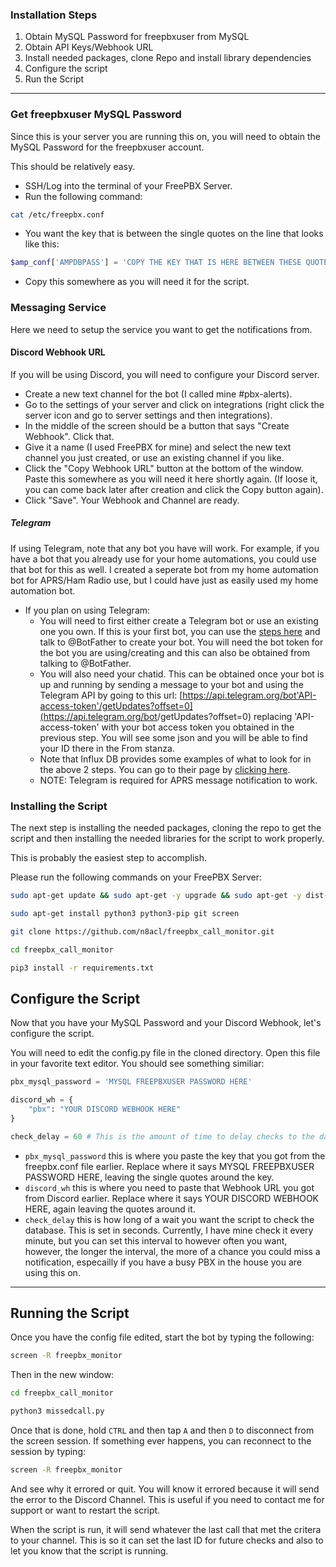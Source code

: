 ### Installation Steps
1) Obtain MySQL Password for freepbxuser from MySQL
2) Obtain API Keys/Webhook URL 
3) Install needed packages, clone Repo and install library dependencies
4) Configure the script
5) Run the Script

---

### Get freepbxuser MySQL Password

Since this is your server you are running this on, you will need to obtain the MySQL Password for the freepbxuser account. 

This should be relatively easy. 

- SSH/Log into the terminal of your FreePBX Server.
- Run the following command:
```bash
cat /etc/freepbx.conf
```

- You want the key that is between the single quotes on the line that looks like this:
```php
$amp_conf['AMPDBPASS'] = 'COPY THE KEY THAT IS HERE BETWEEN THESE QUOTES'
```

- Copy this somewhere as you will need it for the script.

### Messaging Service

Here we need to setup the service you want to get the notifications from.

#### Discord Webhook URL

If you will be using Discord, you will need to configure your Discord server.

- Create a new text channel for the bot (I called mine #pbx-alerts).
- Go to the settings of your server and click on integrations (right click the server icon and go to server settings and then integrations).
- In the middle of the screen should be a button that says "Create Webhook". Click that.
- Give it a name (I used FreePBX for mine) and select the new text channel you just created, or use an existing channel if you like.
- Click the "Copy Webhook URL" button at the bottom of the window. Paste this somewhere as you will need it here shortly again. (If loose it, you can come back later after creation and click the Copy button again).
- Click "Save". Your Webhook and Channel are ready.

##### Telegram

If using Telegram, note that any bot you have will work. For example, if you have a bot that you already use for your home automations, you could use that bot for this as well. I created a seperate bot from my home automation bot for APRS/Ham Radio use, but I could have just as easily used my home automation bot.

* If you plan on using Telegram:
    - You will need to first either create a Telegram bot or use an existing one you own. If this is your first bot, you can use the [steps here](https://core.telegram.org/bots#6-botfather) and talk to @BotFather to create your bot. You will need the bot token for the bot you are using/creating and this can also be obtained from talking to @BotFather.
    - You will also need your chatid. This can be obtained once your bot is up and running by sending a message to your bot and using the Telegram API by going to this url: [https://api.telegram.org/bot'API-access-token'/getUpdates?offset=0](https://api.telegram.org/bot<API-access-token>/getUpdates?offset=0) replacing 'API-access-token' with your bot access token you obtained in the previous step. You will see some json and you will be able to find your ID there in the From stanza.
    - Note that Influx DB provides some examples of what to look for in the above 2 steps. You can go to their page by [clicking here](https://docs.influxdata.com/kapacitor/v1.5/event_handlers/telegram/).
    - NOTE: Telegram is required for APRS message notification to work.

### Installing the Script

The next step is installing the needed packages, cloning the repo to get the script and then installing the needed libraries for the script to work properly.

This is probably the easiest step to accomplish.

Please run the following commands on your FreePBX Server:

```bash
sudo apt-get update && sudo apt-get -y upgrade && sudo apt-get -y dist-upgrade

sudo apt-get install python3 python3-pip git screen

git clone https://github.com/n8acl/freepbx_call_monitor.git

cd freepbx_call_monitor

pip3 install -r requirements.txt
```

## Configure the Script

Now that you have your MySQL Password and your Discord Webhook, let's configure the script.

You will need to edit the config.py file in the cloned directory. Open this file in your favorite text editor. You should see something similiar:

```python
pbx_mysql_password = 'MYSQL FREEPBXUSER PASSWORD HERE'

discord_wh = {
    "pbx": "YOUR DISCORD WEBHOOK HERE"
}

check_delay = 60 # This is the amount of time to delay checks to the database. Set in Seconds
```

- ```pbx_mysql_password``` this is where you paste the key that you got from the freepbx.conf file earlier. Replace where it says MYSQL FREEPBXUSER PASSWORD HERE, leaving the single quotes around the key.
- ```discord_wh``` this is where you need to paste that Webhook URL you got from Discord earlier. Replace where it says YOUR DISCORD WEBHOOK HERE, again leaving the quotes around it.
- ```check_delay``` this is how long of a wait you want the script to check the database. This is set in seconds. Currently, I have mine check it every minute, but you can set this interval to however often you want, however, the longer the interval, the more of a chance you could miss a notification, especailly if you have a busy PBX in the house you are using this on.

---

## Running the Script

Once you have the config file edited, start the bot by typing the following:

```bash
screen -R freepbx_monitor
```

Then in the new window:
```bash
cd freepbx_call_monitor

python3 missedcall.py
```

Once that is done, hold ```CTRL``` and then tap ```A``` and then ```D``` to disconnect from the screen session. If something ever happens, you can reconnect to the session by typing:

```bash
screen -R freepbx_monitor
```

And see why it errored or quit. You will know it errored because it will send the error to the Discord Channel. This is useful if you need to contact me for support or want to restart the script.

When the script is run, it will send whatever the last call that met the critera to your channel. This is so it can set the last ID for future checks and also to let you know that the script is running.

